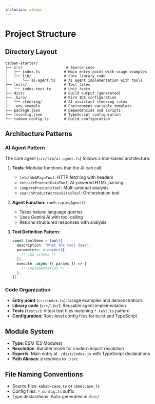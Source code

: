```yaml
---
inclusion: always
---
```


# Project Structure

## Directory Layout

```
tsdown-starter/
├── src/                    # Source code
│   ├── index.ts           # Main entry point with usage examples
│   └── lib/               # Core library code
│       └── ai-agent.ts    # AI agent implementation with tools
├── tests/                 # Test files
│   └── index.test.ts      # Unit tests
├── dist/                  # Build output (generated)
├── .kiro/                 # Kiro IDE configuration
│   └── steering/          # AI assistant steering rules
├── .env.example           # Environment variable template
├── package.json           # Dependencies and scripts
├── tsconfig.json          # TypeScript configuration
└── tsdown.config.ts       # Build configuration
```

## Architecture Patterns

### AI Agent Pattern

The core agent (`src/lib/ai-agent.ts`) follows a tool-based architecture:

1. **Tools**: Modular functions that the AI can call

   - `fetchWebPageTool`: HTTP fetching with headers
   - `extractProductDataTool`: AI-powered HTML parsing
   - `compareProductsTool`: Multi-product analysis
   - `searchProductAcrossSitesTool`: Orchestration tool

2. **Agent Function**: `runScrapingAgent()`

   - Takes natural language queries
   - Uses Gemini AI with tool calling
   - Returns structured responses with analysis

3. **Tool Definition Pattern**:
   ```typescript
   const toolName = tool({
     description: "What the tool does",
     parameters: z.object({
       /* zod schema */
     }),
     execute: async ({ params }) => {
       /* implementation */
     },
   });
   ```

### Code Organization

- **Entry point** (`src/index.ts`): Usage examples and demonstrations
- **Library code** (`src/lib/`): Reusable agent implementation
- **Tests** (`tests/`): Vitest test files matching `*.test.ts` pattern
- **Configuration**: Root-level config files for build and TypeScript

## Module System

- **Type**: ESM (ES Modules)
- **Resolution**: Bundler mode for modern import resolution
- **Exports**: Main entry at `./dist/index.js` with TypeScript declarations
- **Path Aliases**: `@` resolves to `./src`

## File Naming Conventions

- Source files: `kebab-case.ts` or `camelCase.ts`
- Config files: `*.config.ts` suffix
- Type declarations: Auto-generated in `dist/`
